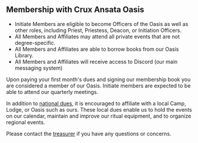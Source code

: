 <h2>Membership with Crux Ansata Oasis</h2>
<ul class="circle">
  <li>Initiate Members are eligible to become Officers of the Oasis as well as other roles, including Priest, Priestess, Deacon, or Initiation Officers.</li>
  <li>All Members and Affiliates may attend all private events that are not degree-specific.</li>
  <li>All Members and Affiliates are able to borrow books from our Oasis Library.</li>
  <li>All Members and Affiliates will receive access to Discord (our main messaging system)</li>
</ul>
<p>Upon paying your first month's dues and signing our membership book you are considered a member of our Oasis. Initiate members are expected to be able to attend our quarterly meetings.</p>
<p>In addition to <a href="http://oto-usa.org/oto/dues-fees/" target="_blank">national dues</a>, it is encouraged to affiliate with a local Camp, Lodge, or Oasis such as ours. These local dues enable us to hold the events on our calendar, maintain and improve our ritual equipment, and to organize regional events.</p>
<p>Please contact the <a href="mailto:cruxansata.treasurer@oto-usa.org">treasurer</a> if you have any questions or concerns.</p>
